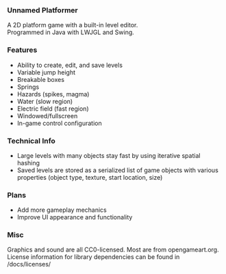 ### Unnamed Platformer  
A 2D platform game with a built-in level editor.  
Programmed in Java with LWJGL and Swing.

### Features
- Ability to create, edit, and save levels
- Variable jump height
- Breakable boxes
- Springs
- Hazards (spikes, magma)
- Water (slow region)
- Electric field (fast region)
- Windowed/fullscreen
- In-game control configuration

### Technical Info
- Large levels with many objects stay fast by using iterative spatial hashing
- Saved levels are stored as a serialized list of game objects with various properties (object type, texture, start location, size)

### Plans
- Add more gameplay mechanics
- Improve UI appearance and functionality

### Misc

Graphics and sound are all CC0-licensed. Most are from opengameart.org.  
License information for library dependencies can be found in /docs/licenses/
